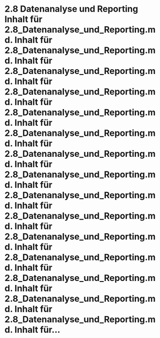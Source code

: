 # 2.8 Datenanalyse und Reporting Inhalt für 2.8_Datenanalyse_und_Reporting.md. Inhalt für 2.8_Datenanalyse_und_Reporting.md. Inhalt für 2.8_Datenanalyse_und_Reporting.md. Inhalt für 2.8_Datenanalyse_und_Reporting.md. Inhalt für 2.8_Datenanalyse_und_Reporting.md. Inhalt für 2.8_Datenanalyse_und_Reporting.md. Inhalt für 2.8_Datenanalyse_und_Reporting.md. Inhalt für 2.8_Datenanalyse_und_Reporting.md. Inhalt für 2.8_Datenanalyse_und_Reporting.md. Inhalt für 2.8_Datenanalyse_und_Reporting.md. Inhalt für 2.8_Datenanalyse_und_Reporting.md. Inhalt für 2.8_Datenanalyse_und_Reporting.md. Inhalt für 2.8_Datenanalyse_und_Reporting.md. Inhalt für 2.8_Datenanalyse_und_Reporting.md. Inhalt für 2.8_Datenanalyse_und_Reporting.md. Inhalt für...